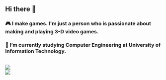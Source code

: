 ## Hi there 👋

### 🎮 I make games. I'm just a person who is passionate about making and playing 3-D video games.

### 🌱 I’m currently studying Computer Engineering at University of Information Technology.

<br>

<a href="https://github.com/anuraghazra/github-readme-stats">
  <img src="https://github-readme-stats.vercel.app/api?username=hohaicongthuan&show_icons=true&count_private=true&theme=algolia&bg_color=30,084d08,065e5b"/>
</a>

<br>

<a href="https://github.com/anuraghazra/github-readme-stats">
  <img src="https://github-readme-stats.vercel.app/api/top-langs/?username=hohaicongthuan&layout=compact&lang_count=10&theme=algolia&bg_color=30,084d08,065e5b"/>
</a>

<!--
**hohaicongthuan/hohaicongthuan** is a ✨ _special_ ✨ repository because its `README.md` (this file) appears on your GitHub profile.
299429
Here are some ideas to get you started:

- 🔭 I’m currently working on ...
- 🌱 I’m currently learning ...
- 👯 I’m looking to collaborate on ...
- 🤔 I’m looking for help with ...
- 💬 Ask me about ...
- 📫 How to reach me: ...
- 😄 Pronouns: ...
- ⚡ Fun fact: ...
-->
